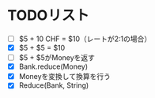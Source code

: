 # TODOリスト
 - [ ] $5 + 10 CHF = $10（レートが2:1の場合）
 - [x] $5 + $5 = $10
 - [ ] $5 + $5がMoneyを返す
 - [x] Bank.reduce(Money)
 - [x] Moneyを変換して換算を行う
 - [x] Reduce(Bank, String)